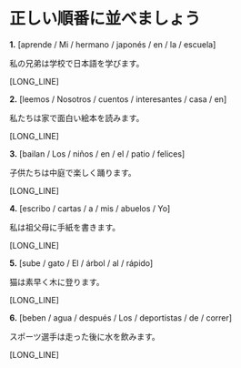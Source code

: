 # 正しい順番に並べましょう

**1.** [aprende / Mi / hermano / japonés / en / la / escuela]

私の兄弟は学校で日本語を学びます。

[LONG_LINE]

**2.** [leemos / Nosotros / cuentos / interesantes / casa / en]

私たちは家で面白い絵本を読みます。

[LONG_LINE]

**3.** [bailan / Los / niños / en / el / patio / felices]

子供たちは中庭で楽しく踊ります。

[LONG_LINE]

**4.** [escribo / cartas / a / mis / abuelos / Yo]

私は祖父母に手紙を書きます。

[LONG_LINE]

**5.** [sube / gato / El / árbol / al / rápido]

猫は素早く木に登ります。

[LONG_LINE]

**6.** [beben / agua / después / Los / deportistas / de / correr]

スポーツ選手は走った後に水を飲みます。

[LONG_LINE]
